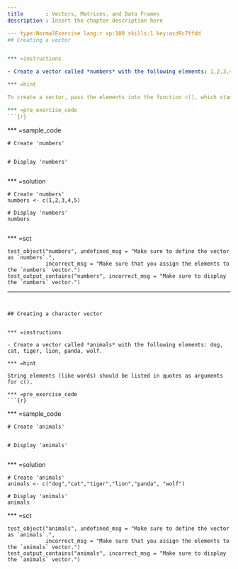 ```yaml
---
title       : Vectors, Matrices, and Data Frames
description : Insert the chapter description here

--- type:NormalExercise lang:r xp:100 skills:1 key:acd9c7ffdd
## Creating a vector


*** =instructions

- Create a vector called *numbers* with the following elements: 1,2,3,4,5

*** =hint

To create a vector, pass the elements into the function c(), which stands for combined values. 

*** =pre_exercise_code
```{r}

```

*** =sample_code
```{r}
# Create 'numbers'


# Display 'numbers'


```

*** =solution
```{r}
# Create 'numbers'
numbers <- c(1,2,3,4,5)

# Display 'numbers'
numbers


```

*** =sct
```{r}
test_object("numbers", undefined_msg = "Make sure to define the vector as `numbers`.",
            incorrect_msg = "Make sure that you assign the elements to the `numbers` vector.") 
test_output_contains("numbers", incorrect_msg = "Make sure to display the `numbers` vector.")

```

---
```


## Creating a character vector


*** =instructions

- Create a vector called *animals* with the following elements: dog, cat, tiger, lion, panda, wolf.

*** =hint

String elements (like words) should be listed in quotes as arguments for c().

*** =pre_exercise_code
```{r}

```

*** =sample_code
```{r}
# Create 'animals'


# Display 'animals'


```

*** =solution
```{r}
# Create 'animals'
animals <- c("dog","cat","tiger","lion","panda", "wolf")

# Display 'animals'
animals

```

*** =sct
```{r}
test_object("animals", undefined_msg = "Make sure to define the vector as `animals`.",
            incorrect_msg = "Make sure that you assign the elements to the `animals` vector.") 
test_output_contains("animals", incorrect_msg = "Make sure to display the `animals` vector.")

```
